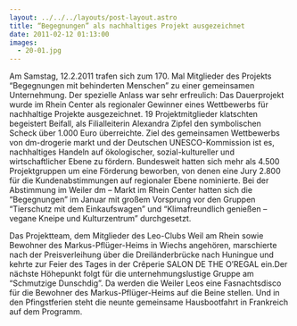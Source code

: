 ```yaml
---
layout: ../../../layouts/post-layout.astro
title: “Begegnungen” als nachhaltiges Projekt ausgezeichnet
date: 2011-02-12 01:13:00
images:
  - 20-01.jpg
---
```


Am Samstag, 12.2.2011 trafen sich zum 170. Mal Mitglieder des Projekts “Begegnungen mit behinderten Menschen” zu einer gemeinsamen Unternehmung. Der spezielle Anlass war sehr erfreulich: Das Dauerprojekt wurde im Rhein Center als regionaler Gewinner eines Wettbewerbs für nachhaltige Projekte ausgezeichnet. 19 Projektmitglieder klatschten begeistert Beifall, als Filialleiterin Alexandra Zipfel den symbolischen Scheck über 1.000 Euro überreichte. Ziel des gemeinsamen Wettbewerbs von dm-drogerie markt und der Deutschen UNESCO-Kommission ist es, nachhaltiges Handeln auf ökologischer, sozial-kultureller und wirtschaftlicher Ebene zu fördern. Bundesweit hatten sich mehr als 4.500 Projektgruppen um eine Förderung beworben, von denen eine Jury 2.800 für die Kundenabstimmungen auf regionaler Ebene nominierte. Bei der Abstimmung im Weiler dm – Markt im Rhein Center hatten sich die “Begegnungen” im Januar mit großem Vorsprung vor den Gruppen “Tierschutz mit dem Einkaufswagen” und “Klimafreundlich genießen – vegane Kneipe und Kulturzentrum” durchgesetzt.

Das Projektteam, dem Mitglieder des Leo-Clubs Weil am Rhein sowie Bewohner des Markus-Pflüger-Heims in Wiechs angehören, marschierte nach der Preisverleihung über die Dreiländerbrücke nach Huningue und kehrte zur Feier des Tages in der Crêperie SALON DE THE O’REGAL ein.Der nächste Höhepunkt folgt für die unternehmungslustige Gruppe am “Schmutzige Dunschdig”. Da werden die Weiler Leos eine Fasnachtsdisco für die Bewohner des Markus-Pflüger-Heims auf die Beine stellen. Und in den Pfingstferien steht die neunte gemeinsame Hausbootfahrt in Frankreich auf dem Programm.
